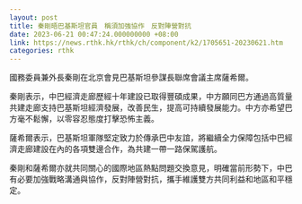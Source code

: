 ```yaml
---
layout: post
title: 秦剛晤巴基斯坦官員　稱須加強協作　反對陣營對抗
date: 2023-06-21 00:47:24.000000000 +08:00
link: https://news.rthk.hk/rthk/ch/component/k2/1705651-20230621.htm
categories: rthk
---
```


國務委員兼外長秦剛在北京會見巴基斯坦參謀長聯席會議主席薩希爾。

秦剛表示，中巴經濟走廊歷經十年建設已取得豐碩成果，中方願同巴方通過高質量共建走廊支持巴基斯坦經濟發展，改善民生，提高可持續發展能力。中方亦希望巴方毫不鬆懈，以零容忍態度打擊恐怖主義。

薩希爾表示，巴基斯坦軍隊堅定致力於傳承巴中友誼，將繼續全力保障包括中巴經濟走廊建設在內的各項雙邊合作，為共建一帶一路保駕護航。

秦剛和薩希爾亦就共同關心的國際地區熱點問題交換意見，明確當前形勢下，中巴有必要加強戰略溝通與協作，反對陣營對抗，攜手維護雙方共同利益和地區和平穩定。
